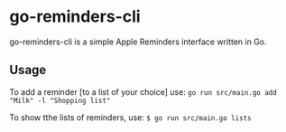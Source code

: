 # go-reminders-cli

go-reminders-cli is a simple Apple Reminders interface written in Go.

## Usage

To add a reminder [to a list of your choice] use:
`go run src/main.go add "Milk" -l "Shopping list"`

To show tthe lists of reminders, use:
`$ go run src/main.go lists`
